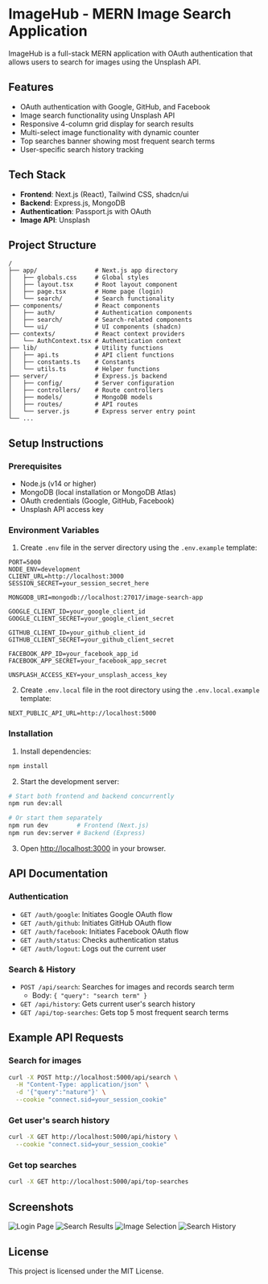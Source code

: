 # ImageHub - MERN Image Search Application

ImageHub is a full-stack MERN application with OAuth authentication that allows users to search for images using the Unsplash API.

## Features

- OAuth authentication with Google, GitHub, and Facebook
- Image search functionality using Unsplash API
- Responsive 4-column grid display for search results
- Multi-select image functionality with dynamic counter
- Top searches banner showing most frequent search terms
- User-specific search history tracking

## Tech Stack

- **Frontend**: Next.js (React), Tailwind CSS, shadcn/ui
- **Backend**: Express.js, MongoDB
- **Authentication**: Passport.js with OAuth
- **Image API**: Unsplash

## Project Structure

```
/
├── app/                # Next.js app directory
│   ├── globals.css     # Global styles
│   ├── layout.tsx      # Root layout component
│   ├── page.tsx        # Home page (login)
│   └── search/         # Search functionality
├── components/         # React components
│   ├── auth/           # Authentication components
│   ├── search/         # Search-related components
│   └── ui/             # UI components (shadcn)
├── contexts/           # React context providers
│   └── AuthContext.tsx # Authentication context
├── lib/                # Utility functions
│   ├── api.ts          # API client functions
│   ├── constants.ts    # Constants
│   └── utils.ts        # Helper functions
├── server/             # Express.js backend
│   ├── config/         # Server configuration
│   ├── controllers/    # Route controllers
│   ├── models/         # MongoDB models
│   ├── routes/         # API routes
│   └── server.js       # Express server entry point
└── ...
```

## Setup Instructions

### Prerequisites

- Node.js (v14 or higher)
- MongoDB (local installation or MongoDB Atlas)
- OAuth credentials (Google, GitHub, Facebook)
- Unsplash API access key

### Environment Variables

1. Create `.env` file in the server directory using the `.env.example` template:

```
PORT=5000
NODE_ENV=development
CLIENT_URL=http://localhost:3000
SESSION_SECRET=your_session_secret_here

MONGODB_URI=mongodb://localhost:27017/image-search-app

GOOGLE_CLIENT_ID=your_google_client_id
GOOGLE_CLIENT_SECRET=your_google_client_secret

GITHUB_CLIENT_ID=your_github_client_id
GITHUB_CLIENT_SECRET=your_github_client_secret

FACEBOOK_APP_ID=your_facebook_app_id
FACEBOOK_APP_SECRET=your_facebook_app_secret

UNSPLASH_ACCESS_KEY=your_unsplash_access_key
```

2. Create `.env.local` file in the root directory using the `.env.local.example` template:

```
NEXT_PUBLIC_API_URL=http://localhost:5000
```

### Installation

1. Install dependencies:

```bash
npm install
```

2. Start the development server:

```bash
# Start both frontend and backend concurrently
npm run dev:all

# Or start them separately
npm run dev        # Frontend (Next.js)
npm run dev:server # Backend (Express)
```

3. Open [http://localhost:3000](http://localhost:3000) in your browser.

## API Documentation

### Authentication

- `GET /auth/google`: Initiates Google OAuth flow
- `GET /auth/github`: Initiates GitHub OAuth flow
- `GET /auth/facebook`: Initiates Facebook OAuth flow
- `GET /auth/status`: Checks authentication status
- `GET /auth/logout`: Logs out the current user

### Search & History

- `POST /api/search`: Searches for images and records search term
  - Body: `{ "query": "search term" }`
- `GET /api/history`: Gets current user's search history
- `GET /api/top-searches`: Gets top 5 most frequent search terms

## Example API Requests

### Search for images

```bash
curl -X POST http://localhost:5000/api/search \
  -H "Content-Type: application/json" \
  -d '{"query":"nature"}' \
  --cookie "connect.sid=your_session_cookie"
```

### Get user's search history

```bash
curl -X GET http://localhost:5000/api/history \
  --cookie "connect.sid=your_session_cookie"
```

### Get top searches

```bash
curl -X GET http://localhost:5000/api/top-searches
```

## Screenshots

![Login Page](https://via.placeholder.com/800x450?text=Login+Page)
![Search Results](https://via.placeholder.com/800x450?text=Search+Results)
![Image Selection](https://via.placeholder.com/800x450?text=Image+Selection)
![Search History](https://via.placeholder.com/800x450?text=Search+History)

## License

This project is licensed under the MIT License.